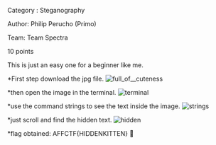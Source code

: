 Category : Steganography

Author: Philip Perucho (Primo)

Team: Team Spectra

10 points

This is just an easy one for a beginner like me.

*First step download the jpg file. ![full_of__cuteness](https://user-images.githubusercontent.com/74707908/99648970-9ba5f780-2a8e-11eb-928a-b6e10a617147.jpg)

*then open the image in the terminal. ![terminal](https://user-images.githubusercontent.com/74707908/99649903-baf15480-2a8f-11eb-8297-3ae48e2d026c.PNG)

*use the command strings to see the text inside the image. ![strings](https://user-images.githubusercontent.com/74707908/99650706-b8432f00-2a90-11eb-8ff8-bb8cabf4159a.PNG)

*just scroll and find the hidden text. ![hidden](https://user-images.githubusercontent.com/74707908/99651225-43242980-2a91-11eb-9d1f-07bd7ae9a5c2.PNG)

*flag obtained: AFFCTF{HIDDENKITTEN} 🚩

 


